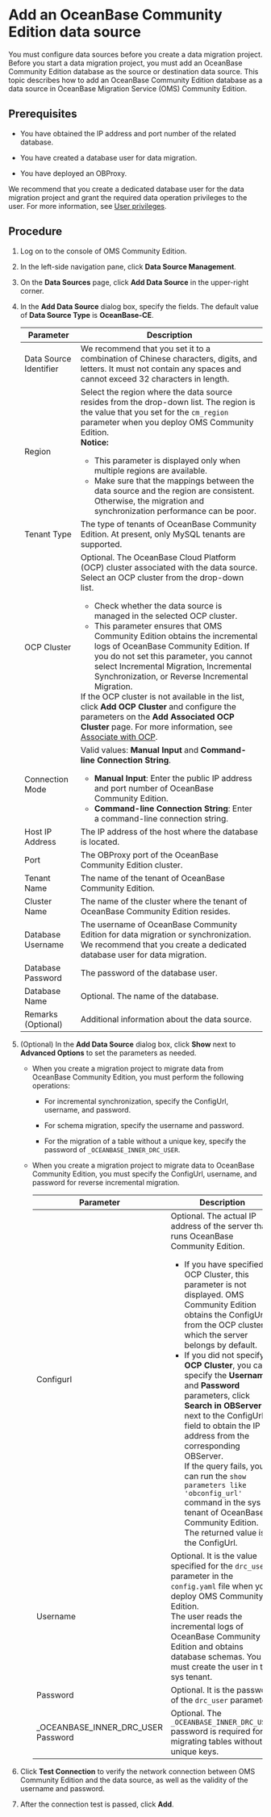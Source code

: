 # Add an OceanBase Community Edition data source

You must configure data sources before you create a data migration project. Before you start a data migration project, you must add an OceanBase Community Edition database as the source or destination data source. This topic describes how to add an OceanBase Community Edition database as a data source in OceanBase Migration Service (OMS) Community Edition.

## Prerequisites

* You have obtained the IP address and port number of the related database.

* You have created a database user for data migration.

* You have deployed an OBProxy.

We recommend that you create a dedicated database user for the data migration project and grant the required data operation privileges to the user. For more information, see [User privileges](../4.user-privileges.md).

## Procedure

1. Log on to the console of OMS Community Edition.

2. In the left-side navigation pane, click **Data Source Management**.

3. On the **Data Sources** page, click **Add Data Source** in the upper-right corner.

4. In the **Add Data Source** dialog box, specify the fields. The default value of **Data Source Type** is **OceanBase-CE**.

   | Parameter | Description |
   |-------------|-------------|
   | Data Source Identifier | We recommend that you set it to a combination of Chinese characters, digits, and letters. It must not contain any spaces and cannot exceed 32 characters in length.  |
   | Region | Select the region where the data source resides from the drop-down list. The region is the value that you set for the `cm_region` parameter when you deploy OMS Community Edition.  <br>**Notice:**  <ul><li> This parameter is displayed only when multiple regions are available.    <li> Make sure that the mappings between the data source and the region are consistent. Otherwise, the migration and synchronization performance can be poor.   </ul> |
   | Tenant Type | The type of tenants of OceanBase Community Edition. At present, only MySQL tenants are supported.  |
   | OCP Cluster | Optional. The OceanBase Cloud Platform (OCP) cluster associated with the data source. Select an OCP cluster from the drop-down list. <ul><li>Check whether the data source is managed in the selected OCP cluster. <li>This parameter ensures that OMS Community Edition obtains the incremental logs of OceanBase Community Edition. If you do not set this parameter, you cannot select Incremental Migration, Incremental Synchronization, or Reverse Incremental Migration. </ul>If the OCP cluster is not available in the list, click **Add OCP Cluster** and configure the parameters on the **Add Associated OCP Cluster** page. For more information, see [Associate with OCP](../../10.system-management/3.associate-with-ocp.md).  |
   | Connection Mode | Valid values: **Manual Input** and **Command-line Connection String**. <ul><li>**Manual Input**: Enter the public IP address and port number of OceanBase Community Edition.    <li>**Command-line Connection String**: Enter a command-line connection string.  |
   | Host IP Address | The IP address of the host where the database is located.  |
   | Port | The OBProxy port of the OceanBase Community Edition cluster.  |
   | Tenant Name | The name of the tenant of OceanBase Community Edition.  |
   | Cluster Name | The name of the cluster where the tenant of OceanBase Community Edition resides.  |
   | Database Username | The username of OceanBase Community Edition for data migration or synchronization. We recommend that you create a dedicated database user for data migration.  |
   | Database Password | The password of the database user.  |
   | Database Name | Optional. The name of the database.  |
   | Remarks (Optional) | Additional information about the data source.  |

5. (Optional) In the **Add Data Source** dialog box, click **Show** next to **Advanced Options** to set the parameters as needed.

   * When you create a migration project to migrate data from OceanBase Community Edition, you must perform the following operations:

      * For incremental synchronization, specify the ConfigUrl, username, and password.

      * For schema migration, specify the username and password.

      * For the migration of a table without a unique key, specify the password of `_OCEANBASE_INNER_DRC_USER`.

   * When you create a migration project to migrate data to OceanBase Community Edition, you must specify the ConfigUrl, username, and password for reverse incremental migration.

      | Parameter | Description |
      |---|---|
      | Configurl | Optional. The actual IP address of the server that runs OceanBase Community Edition. <ul><li>If you have specified OCP Cluster, this parameter is not displayed. OMS Community Edition obtains the ConfigUrl from the OCP cluster to which the server belongs by default. <li>If you did not specify **OCP Cluster**, you can specify the **Username** and **Password** parameters, click **Search in OBServer** next to the ConfigUrl field to obtain the IP address from the corresponding OBServer. <br>If the query fails, you can run the `show parameters like 'obconfig_url'` command in the sys tenant of OceanBase Community Edition. The returned value is the ConfigUrl.  |
      | Username | Optional. It is the value specified for the `drc_user` parameter in the `config.yaml` file when you deploy OMS Community Edition. <br>The user reads the incremental logs of OceanBase Community Edition and obtains database schemas. You must create the user in the sys tenant.  |
      | Password | Optional. It is the password of the `drc_user` parameter. |
      | _OCEANBASE_INNER_DRC_USER Password | Optional. The `_OCEANBASE_INNER_DRC_USER` password is required for migrating tables without unique keys.  |

6. Click **Test Connection** to verify the network connection between OMS Community Edition and the data source, as well as the validity of the username and password.

7. After the connection test is passed, click **Add**.
